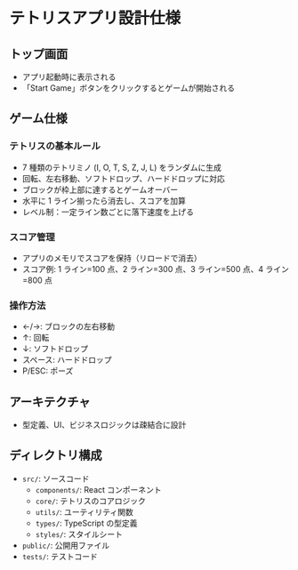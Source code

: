 # テトリスアプリ設計仕様

## トップ画面

- アプリ起動時に表示される
- 「Start Game」ボタンをクリックするとゲームが開始される

## ゲーム仕様

### テトリスの基本ルール

- 7 種類のテトリミノ (I, O, T, S, Z, J, L) をランダムに生成
- 回転、左右移動、ソフトドロップ、ハードドロップに対応
- ブロックが枠上部に達するとゲームオーバー
- 水平に 1 ライン揃ったら消去し、スコアを加算
- レベル制：一定ライン数ごとに落下速度を上げる

### スコア管理

- アプリのメモリでスコアを保持（リロードで消去）
- スコア例: 1 ライン=100 点、2 ライン=300 点、3 ライン=500 点、4 ライン=800 点

### 操作方法

- ←/→: ブロックの左右移動
- ↑: 回転
- ↓: ソフトドロップ
- スペース: ハードドロップ
- P/ESC: ポーズ

## アーキテクチャ

- 型定義、UI、ビジネスロジックは疎結合に設計

## ディレクトリ構成

- `src/`: ソースコード
  - `components/`: React コンポーネント
  - `core/`: テトリスのコアロジック
  - `utils/`: ユーティリティ関数
  - `types/`: TypeScript の型定義
  - `styles/`: スタイルシート
- `public/`: 公開用ファイル
- `tests/`: テストコード
